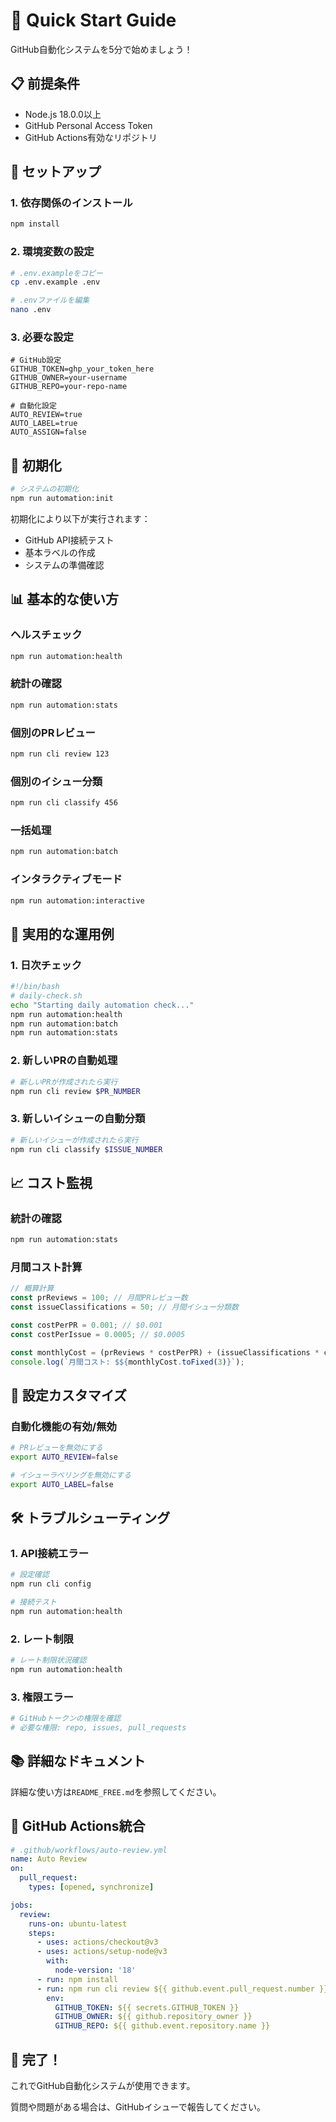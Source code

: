 # 🚀 Quick Start Guide

GitHub自動化システムを5分で始めましょう！

## 📋 前提条件

- Node.js 18.0.0以上
- GitHub Personal Access Token
- GitHub Actions有効なリポジトリ

## 🔧 セットアップ

### 1. 依存関係のインストール
```bash
npm install
```

### 2. 環境変数の設定
```bash
# .env.exampleをコピー
cp .env.example .env

# .envファイルを編集
nano .env
```

### 3. 必要な設定
```env
# GitHub設定
GITHUB_TOKEN=ghp_your_token_here
GITHUB_OWNER=your-username
GITHUB_REPO=your-repo-name

# 自動化設定
AUTO_REVIEW=true
AUTO_LABEL=true
AUTO_ASSIGN=false
```

## 🚀 初期化

```bash
# システムの初期化
npm run automation:init
```

初期化により以下が実行されます：
- GitHub API接続テスト
- 基本ラベルの作成
- システムの準備確認

## 📊 基本的な使い方

### ヘルスチェック
```bash
npm run automation:health
```

### 統計の確認
```bash
npm run automation:stats
```

### 個別のPRレビュー
```bash
npm run cli review 123
```

### 個別のイシュー分類
```bash
npm run cli classify 456
```

### 一括処理
```bash
npm run automation:batch
```

### インタラクティブモード
```bash
npm run automation:interactive
```

## 🎯 実用的な運用例

### 1. 日次チェック
```bash
#!/bin/bash
# daily-check.sh
echo "Starting daily automation check..."
npm run automation:health
npm run automation:batch
npm run automation:stats
```

### 2. 新しいPRの自動処理
```bash
# 新しいPRが作成されたら実行
npm run cli review $PR_NUMBER
```

### 3. 新しいイシューの自動分類
```bash
# 新しいイシューが作成されたら実行
npm run cli classify $ISSUE_NUMBER
```

## 📈 コスト監視

### 統計の確認
```bash
npm run automation:stats
```

### 月間コスト計算
```javascript
// 概算計算
const prReviews = 100; // 月間PRレビュー数
const issueClassifications = 50; // 月間イシュー分類数

const costPerPR = 0.001; // $0.001
const costPerIssue = 0.0005; // $0.0005

const monthlyCost = (prReviews * costPerPR) + (issueClassifications * costPerIssue);
console.log(`月間コスト: $${monthlyCost.toFixed(3)}`);
```

## 🔧 設定カスタマイズ

### 自動化機能の有効/無効
```bash
# PRレビューを無効にする
export AUTO_REVIEW=false

# イシューラベリングを無効にする
export AUTO_LABEL=false
```


## 🛠️ トラブルシューティング

### 1. API接続エラー
```bash
# 設定確認
npm run cli config

# 接続テスト
npm run automation:health
```

### 2. レート制限
```bash
# レート制限状況確認
npm run automation:health
```

### 3. 権限エラー
```bash
# GitHubトークンの権限を確認
# 必要な権限: repo, issues, pull_requests
```

## 📚 詳細なドキュメント

詳細な使い方は`README_FREE.md`を参照してください。

## 🔄 GitHub Actions統合

```yaml
# .github/workflows/auto-review.yml
name: Auto Review
on:
  pull_request:
    types: [opened, synchronize]

jobs:
  review:
    runs-on: ubuntu-latest
    steps:
      - uses: actions/checkout@v3
      - uses: actions/setup-node@v3
        with:
          node-version: '18'
      - run: npm install
      - run: npm run cli review ${{ github.event.pull_request.number }}
        env:
          GITHUB_TOKEN: ${{ secrets.GITHUB_TOKEN }}
          GITHUB_OWNER: ${{ github.repository_owner }}
          GITHUB_REPO: ${{ github.event.repository.name }}
```

## 🎉 完了！

これでGitHub自動化システムが使用できます。

質問や問題がある場合は、GitHubイシューで報告してください。